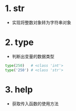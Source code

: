 # 1. str
* 实现将整数对象转为字符串对象
# 2. type
* 判断出变量的数据类型
```py
type(250)   # <class 'int'>
type('250') # <class 'str'>
```
# 3. help
* 获取传入函数的使用方法